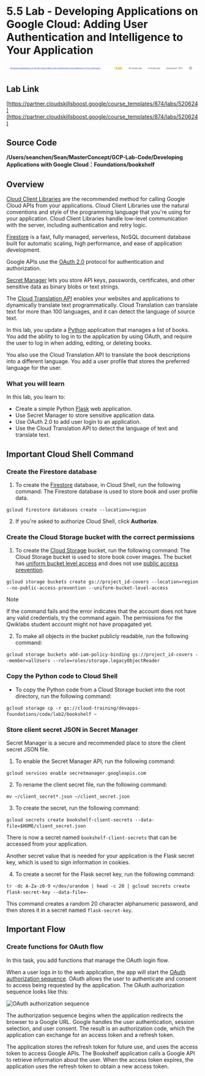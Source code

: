 # 5.5 Lab - Developing Applications on Google Cloud: Adding User Authentication and Intelligence to Your Application 

![gh](https://raw.githubusercontent.com/SeanChenR/img_gif/main/myimage/174171047000043tx0e.png)
## Lab Link

[https://partner.cloudskillsboost.google/course_templates/874/labs/520624](https://partner.cloudskillsboost.google/course_templates/874/labs/520624)
## Source Code

**/Users/seanchen/Sean/MasterConcept/GCP-Lab-Code/Developing Applications with Google Cloud：Foundations/bookshelf**
## Overview

[Cloud Client Libraries](https://cloud.google.com/apis/docs/client-libraries-explained) are the recommended method for calling Google Cloud APIs from your applications. Cloud Client Libraries use the natural conventions and style of the programming language that you're using for your application. Cloud Client Libraries handle low-level communication with the server, including authentication and retry logic.

[Firestore](https://cloud.google.com/firestore/docs/) is a fast, fully managed, serverless, NoSQL document database built for automatic scaling, high performance, and ease of application development.

Google APIs use the [OAuth 2.0](https://developers.google.com/identity/protocols/oauth2) protocol for authentication and authorization.

[Secret Manager](https://cloud.google.com/secret-manager/docs/overview) lets you store API keys, passwords, certificates, and other sensitive data as binary blobs or text strings.

The [Cloud Translation API](https://cloud.google.com/translate/docs/overview) enables your websites and applications to dynamically translate text programmatically. Cloud Translation can translate text for more than 100 languages, and it can detect the language of source text.

In this lab, you update a [Python](https://www.python.org/) application that manages a list of books. You add the ability to log in to the application by using OAuth, and require the user to log in when adding, editing, or deleting books.

You also use the Cloud Translation API to translate the book descriptions into a different language. You add a user profile that stores the preferred language for the user.

### What you will learn

In this lab, you learn to:

- Create a simple Python [Flask](https://flask.palletsprojects.com/) web application.
- Use Secret Manager to store sensitive application data.
- Use OAuth 2.0 to add user login to an application.
- Use the Cloud Translation API to detect the language of text and translate text.
## Important Cloud Shell Command

### Create the Firestore database

1. To create the [Firestore](https://cloud.google.com/firestore/docs/) database, in Cloud Shell, run the following command: The Firestore database is used to store book and user profile data.

```shell
gcloud firestore databases create --location=region
```

2. If you're asked to authorize Cloud Shell, click **Authorize**.

### Create the Cloud Storage bucket with the correct permissions

1. To create the [Cloud Storage](https://cloud.google.com/storage/docs/) bucket, run the following command: The Cloud Storage bucket is used to store book cover images. The bucket has [uniform bucket level access](https://cloud.google.com/storage/docs/uniform-bucket-level-access) and does not use [public access prevention](https://cloud.google.com/storage/docs/public-access-prevention).

```shell
gcloud storage buckets create gs://project_id-covers --location=region --no-public-access-prevention --uniform-bucket-level-access
```

> [!note]
> If the command fails and the error indicates that the account does not have any valid credentials, try the command again. The permissions for the Qwiklabs student account might not have propagated yet.

2. To make all objects in the bucket publicly readable, run the following command:

```shell
gcloud storage buckets add-iam-policy-binding gs://project_id-covers --member=allUsers --role=roles/storage.legacyObjectReader
```
### Copy the Python code to Cloud Shell

- To copy the Python code from a Cloud Storage bucket into the root directory, run the following command:

```shell
gcloud storage cp -r gs://cloud-training/devapps-foundations/code/lab2/bookshelf ~
```
### Store client secret JSON in Secret Manager

Secret Manager is a secure and recommended place to store the client secret JSON file.

1. To enable the Secret Manager API, run the following command:

```shell
gcloud services enable secretmanager.googleapis.com
```

2. To rename the client secret file, run the following command:

```shell
mv ~/client_secret*.json ~/client_secret.json
```  

3. To create the secret, run the following command:

```shell
gcloud secrets create bookshelf-client-secrets --data-file=$HOME/client_secret.json
```

There is now a secret named `bookshelf-client-secrets` that can be accessed from your application.

Another secret value that is needed for your application is the Flask secret key, which is used to sign information in cookies.

4. To create a secret for the Flask secret key, run the following command:

```shell
tr -dc A-Za-z0-9 </dev/urandom | head -c 20 | gcloud secrets create flask-secret-key --data-file=-
```

This command creates a random 20 character alphanumeric password, and then stores it in a secret named `flask-secret-key`.

## Important Flow

### Create functions for OAuth flow

In this task, you add functions that manage the OAuth login flow.

When a user logs in to the web application, the app will start the [OAuth authorization sequence](https://developers.google.com/identity/protocols/oauth2#webserver). OAuth allows the user to authenticate and consent to access being requested by the application. The OAuth authorization sequence looks like this:

![OAuth authorization sequence](https://cdn.qwiklabs.com/lKzqpeZZ%2FyaoXzYI2smACdEy2seWtJ48BZH2dCKFzz4%3D)

The authorization sequence begins when the application redirects the browser to a Google URL. Google handles the user authentication, session selection, and user consent. The result is an authorization code, which the application can exchange for an access token and a refresh token.

The application stores the refresh token for future use, and uses the access token to access Google APIs. The Bookshelf application calls a Google API to retrieve information about the user. When the access token expires, the application uses the refresh token to obtain a new access token.

